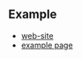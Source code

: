<link rel="stylesheet" href="style3.css"/>
<nav>

# Example
  
* [web-site](https://mr-d-gil.github.io/example/)
* [example page](complete-page.html)

</nav>
